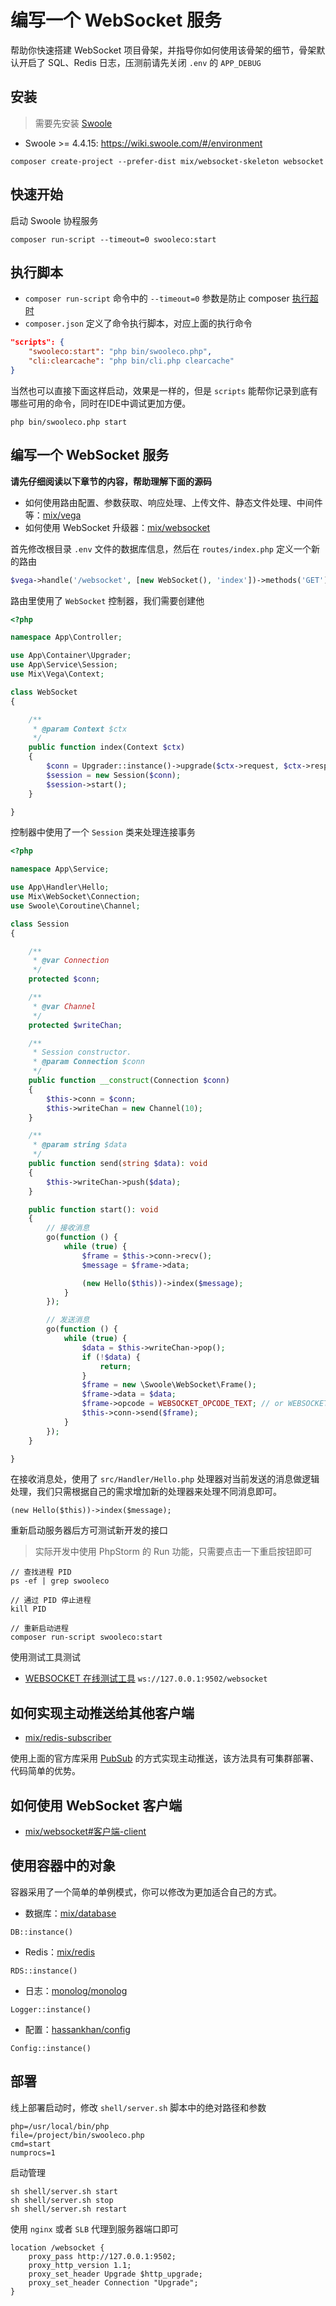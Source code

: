 # 编写一个 WebSocket 服务

帮助你快速搭建 WebSocket 项目骨架，并指导你如何使用该骨架的细节，骨架默认开启了 SQL、Redis 日志，压测前请先关闭 `.env` 的 `APP_DEBUG`

## 安装

> 需要先安装 [Swoole](https://wiki.swoole.com/#/environment)

- Swoole >= 4.4.15: https://wiki.swoole.com/#/environment

```
composer create-project --prefer-dist mix/websocket-skeleton websocket
```

## 快速开始

启动 Swoole 协程服务

```
composer run-script --timeout=0 swooleco:start
```

## 执行脚本

- `composer run-script` 命令中的 `--timeout=0` 参数是防止 composer [执行超时](https://getcomposer.org/doc/06-config.md#process-timeout)
- `composer.json` 定义了命令执行脚本，对应上面的执行命令

```json
"scripts": {
    "swooleco:start": "php bin/swooleco.php",
    "cli:clearcache": "php bin/cli.php clearcache"
}
```


当然也可以直接下面这样启动，效果是一样的，但是 `scripts` 能帮你记录到底有哪些可用的命令，同时在IDE中调试更加方便。

```
php bin/swooleco.php start
```

## 编写一个 WebSocket 服务

**请先仔细阅读以下章节的内容，帮助理解下面的源码**

- 如何使用路由配置、参数获取、响应处理、上传文件、静态文件处理、中间件等：[mix/vega](zh-cn/mix-vega.md)
- 如何使用 WebSocket 升级器：[mix/websocket](zh-cn/mix-websocket)

首先修改根目录 `.env` 文件的数据库信息，然后在 `routes/index.php` 定义一个新的路由

```php
$vega->handle('/websocket', [new WebSocket(), 'index'])->methods('GET');
```

路由里使用了 `WebSocket` 控制器，我们需要创建他

```php
<?php

namespace App\Controller;

use App\Container\Upgrader;
use App\Service\Session;
use Mix\Vega\Context;

class WebSocket
{

    /**
     * @param Context $ctx
     */
    public function index(Context $ctx)
    {
        $conn = Upgrader::instance()->upgrade($ctx->request, $ctx->response);
        $session = new Session($conn);
        $session->start();
    }

}
```

控制器中使用了一个 `Session` 类来处理连接事务

```php
<?php

namespace App\Service;

use App\Handler\Hello;
use Mix\WebSocket\Connection;
use Swoole\Coroutine\Channel;

class Session
{

    /**
     * @var Connection
     */
    protected $conn;

    /**
     * @var Channel
     */
    protected $writeChan;

    /**
     * Session constructor.
     * @param Connection $conn
     */
    public function __construct(Connection $conn)
    {
        $this->conn = $conn;
        $this->writeChan = new Channel(10);
    }

    /**
     * @param string $data
     */
    public function send(string $data): void
    {
        $this->writeChan->push($data);
    }

    public function start(): void
    {
        // 接收消息
        go(function () {
            while (true) {
                $frame = $this->conn->recv();
                $message = $frame->data;

                (new Hello($this))->index($message);
            }
        });

        // 发送消息
        go(function () {
            while (true) {
                $data = $this->writeChan->pop();
                if (!$data) {
                    return;
                }
                $frame = new \Swoole\WebSocket\Frame();
                $frame->data = $data;
                $frame->opcode = WEBSOCKET_OPCODE_TEXT; // or WEBSOCKET_OPCODE_BINARY
                $this->conn->send($frame);
            }
        });
    }

}
```

在接收消息处，使用了 `src/Handler/Hello.php` 处理器对当前发送的消息做逻辑处理，我们只需根据自己的需求增加新的处理器来处理不同消息即可。

```
(new Hello($this))->index($message);
```

重新启动服务器后方可测试新开发的接口

> 实际开发中使用 PhpStorm 的 Run 功能，只需要点击一下重启按钮即可

```
// 查找进程 PID
ps -ef | grep swooleco

// 通过 PID 停止进程
kill PID

// 重新启动进程
composer run-script swooleco:start
```

使用测试工具测试

- [WEBSOCKET 在线测试工具](http://www.easyswoole.com/wstool.html) `ws://127.0.0.1:9502/websocket`

## 如何实现主动推送给其他客户端

- [mix/redis-subscriber](zh-cn/mix-redis-subscriber)

使用上面的官方库采用 [PubSub](https://www.cnblogs.com/klb561/p/13922054.html) 的方式实现主动推送，该方法具有可集群部署、代码简单的优势。

## 如何使用 WebSocket 客户端

- [mix/websocket#客户端-client](zh-cn/mix-websocket?id=客户端-client)

## 使用容器中的对象

容器采用了一个简单的单例模式，你可以修改为更加适合自己的方式。

- 数据库：[mix/database](zh-cn/mix-database.md)

```
DB::instance()
```

- Redis：[mix/redis](zh-cn/mix-redis.md)

```
RDS::instance()
```

- 日志：[monolog/monolog](https://seldaek.github.io/monolog/doc/01-usage.html)

```
Logger::instance()
```

- 配置：[hassankhan/config](https://github.com/hassankhan/config#getting-values)

```
Config::instance()
```

## 部署

线上部署启动时，修改 `shell/server.sh` 脚本中的绝对路径和参数

```
php=/usr/local/bin/php
file=/project/bin/swooleco.php
cmd=start
numprocs=1
```

启动管理

```
sh shell/server.sh start
sh shell/server.sh stop
sh shell/server.sh restart
```

使用 `nginx` 或者 `SLB` 代理到服务器端口即可

```
location /websocket {
    proxy_pass http://127.0.0.1:9502;
    proxy_http_version 1.1;
    proxy_set_header Upgrade $http_upgrade;
    proxy_set_header Connection "Upgrade";
}
```
